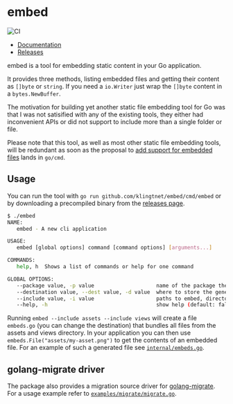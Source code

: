 # embed

![CI](https://github.com/klingtnet/embed/workflows/CI/badge.svg)

- [Documentation](https://pkg.go.dev/github.com/klingtnet/embed)
- [Releases](https://github.com/klingtnet/embed/releases)

embed is a tool for embedding static content in your Go application.

It provides three methods, listing embedded files and getting their content as `[]byte` or `string`.  If you need a `io.Writer` just wrap the `[]byte` content in a `bytes.NewBuffer`.

The motivation for building yet another static file embedding tool for Go was that I was not satisified with any of the existing tools, they either had inconvenient APIs or did not support to include more than a single folder or file.

Please note that this tool, as well as most other static file embedding tools, will be redundant as soon as the proposal to [add support for embedded files](https://github.com/golang/go/issues/41191) lands in `go/cmd`.

## Usage

You can run the tool with `go run github.com/klingtnet/embed/cmd/embed` or by downloading a precompiled binary from the [releases page](https://github.com/klingtnet/embed/releases).

```sh
$ ./embed
NAME:
   embed - A new cli application

USAGE:
   embed [global options] command [command options] [arguments...]

COMMANDS:
   help, h  Shows a list of commands or help for one command

GLOBAL OPTIONS:
   --package value, -p value                    name of the package the generated Go file is associated to (default: "main")
   --destination value, --dest value, -d value  where to store the generated Go file (default: "embeds.go")
   --include value, -i value                    paths to embed, directories are stored recursively (can be used multiple times)
   --help, -h                                   show help (default: false)
```

Running `embed --include assets --include views` will create a file `embeds.go` (you can change the destination) that bundles all files from the assets and views directory.  In your application you can then use `embeds.File("assets/my-asset.png")` to get the contents of an embedded file.  For an example of such a generated file see [`internal/embeds.go`](https://github.com/klingtnet/embed/blob/master/internal/embeds.go).

## golang-migrate driver

The package also provides a migration source driver for [golang-migrate](https://github.com/golang-migrate/migrate).
For a usage example refer to [`examples/migrate/migrate.go`](https://github.com/klingtnet/embed/blob/master/examples/migrate/migrate.go).
